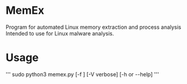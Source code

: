 # MemEx
Program for automated Linux memory extraction and process analysis
Intended to use for Linux malware analysis.

# Usage
'''
sudo python3 memex.py [-f <filename>] [-V verbose] [-h or --help]
'''
